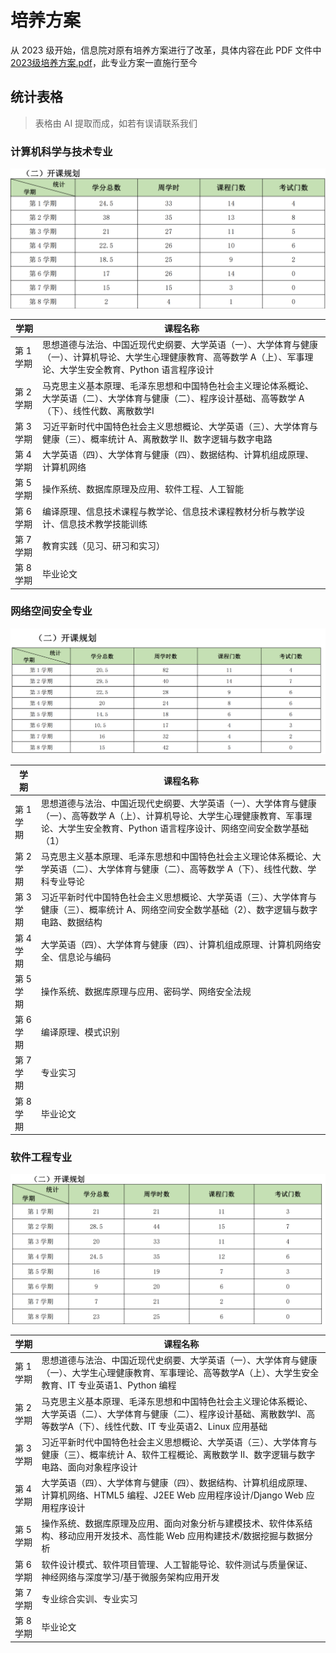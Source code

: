 # 培养方案

从 2023 级开始，信息院对原有培养方案进行了改革，具体内容在此 PDF 文件中 [2023级培养方案.pdf](日常/uploads/2023版培养方案.pdf)，此专业方案一直施行至今

## 统计表格

> 表格由 AI 提取而成，如若有误请联系我们

### 计算机科学与技术专业

![计科开课规划](image/计科.png)

| 学期     | 课程名称                                                                                    |
| ------ | --------------------------------------------------------------------------------------- |
| 第 1 学期 | 思想道德与法治、中国近现代史纲要、大学英语（一）、大学体育与健康（一）、计算机导论、大学生心理健康教育、高等数学 A（上）、军事理论、大学生安全教育、Python 语言程序设计          |
| 第 2 学期 | 马克思主义基本原理、毛泽东思想和中国特色社会主义理论体系概论、大学英语（二）、大学体育与健康（二）、程序设计基础、高等数学 A（下）、线性代数、离散数学I |
| 第 3 学期 | 习近平新时代中国特色社会主义思想概论、大学英语（三）、大学体育与健康（三）、概率统计 A、离散数学 II、数字逻辑与数字电路                          |
| 第 4 学期 | 大学英语（四）、大学体育与健康（四）、数据结构、计算机组成原理、计算机网络                                                   |
| 第 5 学期 | 操作系统、数据库原理及应用、软件工程、人工智能                                                                 |
| 第 6 学期 | 编译原理、信息技术课程与教学论、信息技术课程教材分析与教学设计、信息技术教学技能训练                                              |
| 第 7 学期 | 教育实践（见习、研习和实习）                                                                          |
| 第 8 学期 | 毕业论文                                                                                    |


### 网络空间安全专业

![网安开课规划](image/网安.png)


| 学期     | 课程名称                                                                                         |
| ------ | -------------------------------------------------------------------------------------------- |
| 第 1 学期 | 思想道德与法治、中国近现代史纲要、大学英语（一）、大学体育与健康（一）、高等数学 A（上）、计算机导论、大学生心理健康教育、军事理论、大学生安全教育、Python 语言程序设计、网络空间安全数学基础（1） |
| 第 2 学期 | 马克思主义基本原理、毛泽东思想和中国特色社会主义理论体系概论、大学英语（二）、大学体育与健康（二）、高等数学 A（下）、线性代数、学科专业导论            |
| 第 3 学期 | 习近平新时代中国特色社会主义思想概论、大学英语（三）、大学体育与健康（三）、概率统计 A、网络空间安全数学基础（2）、数字逻辑与数字电路、数据结构                    |
| 第 4 学期 | 大学英语（四）、大学体育与健康（四）、计算机组成原理、计算机网络安全、信息论与编码                                                    |
| 第 5 学期 | 操作系统、数据库原理与应用、密码学、网络安全法规                                                                     |
| 第 6 学期 | 编译原理、模式识别                                                                                    |
| 第 7 学期 | 专业实习                                                                                         |
| 第 8 学期 | 毕业论文                                                                                         |

### 软件工程专业

![软工开课规划](image/软工.png)

| 学期     | 课程名称                                                                                                |
| ------ | --------------------------------------------------------------------------------------------------- |
| 第 1 学期 | 思想道德与法治、中国近现代史纲要、大学英语（一）、大学体育与健康（一）、大学生心理健康教育、军事理论、高等数学A（上）、大学生安全教育、IT 专业英语1、Python 编程                       |
| 第 2 学期 | 马克思主义基本原理、毛泽东思想和中国特色社会主义理论体系概论、大学英语（二）、大学体育与健康（二）、程序设计基础、离散数学I、高等数学A（下）、线性代数、IT 专业英语2、Linux 应用基础 |
| 第 3 学期 | 习近平新时代中国特色社会主义思想概论、大学英语（三）、大学体育与健康（三）、概率统计 A、软件工程概论、离散数学 II、数字逻辑与数字电路、面向对象程序设计                |
| 第 4 学期 | 大学英语（四）、大学体育与健康（四）、数据结构、计算机组成原理、计算机网络、HTML5 编程、J2EE Web 应用程序设计/Django Web 应用程序设计                    |
| 第 5 学期 | 操作系统、数据库原理及应用、面向对象分析与建模技术、软件体系结构、移动应用开发技术、高性能 Web 应用构建技术/数据挖掘与数据分析                                  |
| 第 6 学期 | 软件设计模式、软件项目管理、人工智能导论、软件测试与质量保证、神经网络与深度学习/基于微服务架构应用开发                                                |
| 第 7 学期 | 专业综合实训、专业实习                                                                                         |
| 第 8 学期 | 毕业论文                                                                                                |

